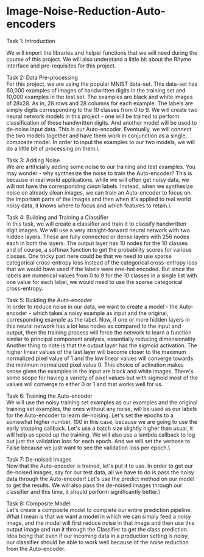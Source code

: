 # Image-Noise-Reduction-Auto-encoders
Task 1: Introduction

We will import the libraries and helper functions that we will need during the course of this project. We will also understand a little bit about the Rhyme interface and pre-requisites for this project. 

Task 2: Data Pre-processing \
For this project, we are using the popular MNIST data-set. This data-set has 60,000 examples of images of handwritten digits in the training set and 10,000 examples in the test set. The examples are black and white images of 28x28. As in, 28 rows and 28 columns for each example. The labels are simply digits corresponding to the 10 classes from 0 to 9. We will create two neural network models in this project - one will be trained to perform classification of these handwritten digits. And another model will be used to de-noise input data. This is our Auto-encoder. Eventually, we will connect the two models together and have them work in conjunction as a single, composite model. In order to input the examples to our two models, we will do a little bit of processing on them.\

Task 3: Adding Noise \
We are artificially adding some noise to our training and test examples. You may wonder - why synthesize the noise to train the Auto-encoder? This is because in real world applications, while we will often get noisy data, we will not have the corresponding _clean_ labels. Instead, when we synthesize noise on already clean images, we can train an Auto-encoder to focus on the important parts of the images and then when it's applied to real world noisy data, it knows where to focus and which features to retain.\

Task 4: Building and Training a Classifier \
In this task, we will create a classifier and train it to classify handwritten digit images. We will use a very straight-forward neural network with two hidden layers. These are fully connected or dense layers with 256 nodes each in both the layers. The output layer has 10 nodes for the 10 classes and of course, a softmax function to get the probability scores for various classes. One tricky part here could be that we need to use sparse categorical cross-entropy loss instead of the categorical cross-entropy loss that we would have used if the labels were one-hot encoded. But since the labels are numerical values from 0 to 9 for the 10 classes in a single list with one value for each label, we would need to use the sparse categorical cross-entropy.

Task 5: Building the Auto-encoder \
In order to reduce noise in our data, we want to create a model - the Auto-encoder - which takes a noisy example as input and the original, corresponding example as the label. Now, if one or more hidden layers in this neural network has a lot less nodes as compared to the input and output, then the training process will force the network to learn a function similar to principal component analysis, essentially reducing dimensionality. Another thing to note is that the output layer has the sigmoid activation. The higher linear values of the last layer will become closer to the maximum normalized pixel value of 1 and the low linear values will converge towards the minimum normalized pixel value 0. This choice of activation makes sense given the examples in the input are black and white images. There's some scope for having a variety of pixel values but with sigmoid most of the values will converge to either 0 or 1 and that works well for us.

Task 6: Training the Auto-encoder \
We will use the noisy training set examples as our examples and the original training set examples, the ones without any noise, will be used as our labels for the Auto-encoder to learn de-noising. Let's set the epochs to a somewhat higher number, 100 in this case, because we are going to use the early stopping callback. Let's use a batch size slightly higher than usual, it will help us speed up the training. We will also use a lambda callback to log out just the validation loss for each epoch. And we will set the verbose to False because we just want to see the validation loss per epoch.\

Task 7: De-noised Images \
Now that the Auto-encoder is trained, let's put it to use. In order to get our de-noised images, say for our test data, all we have to do is pass the noisy data through the Auto-encoder! Let's use the predict method on our model to get the results. We will also pass the de-noised images through our classifier and this time, it should perform significantly better.\

Task 8: Composite Model \
Let's create a composite model to complete our entire prediction pipeline. What I mean is that we want a model in which we can simply feed a noisy image, and the model will first reduce noise in that image and then use this output image and run it through the Classifier to get the class prediction. Idea being that even if our incoming data in a production setting is noisy, our classifier should be able to work well because of the noise reduction from the Auto-encoder.
